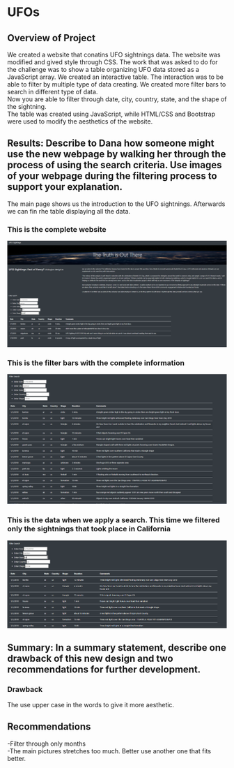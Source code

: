 # UFOs
## Overview of Project  
We created a website that conatins UFO sightnings data. The website was modified and gived style through CSS.
The work that was asked to do for the challenge was to show a table organizing UFO data stored as a JavaScript array. We created an interactive table. The interaction was to be able to filter by multiple type of data creating. We created more filter bars to search in different type of data.  
Now you are able to filter through date, city, country, state, and the shape of the sightning.  
The table was created using JavaScript, while HTML/CSS and Bootstrap were used to modify the aesthetics of the website.
## Results: Describe to Dana how someone might use the new webpage by walking her through the process of using the search criteria. Use images of your webpage during the filtering process to support your explanation.  
The main page shows us the introduction to the UFO sightnings. Afterwards we can fin rhe table displaying all the data.   
### **This is the complete website**
![allweb](https://github.com/ManuelRuizF/UFOs/blob/main/webjpg.PNG) 
### This is the filter bars with the complete information  
![notfillter](https://github.com/ManuelRuizF/UFOs/blob/main/filternot.PNG)

### This is the data when we apply a search. This time we filtered only the sightnings that took place in California
![wfilter](https://github.com/ManuelRuizF/UFOs/blob/main/filteryes.PNG)
## Summary: In a summary statement, describe one drawback of this new design and two recommendations for further development.  
### Drawback  
The use upper case in the words to give it more aesthetic.  

## Recommendations  
-Filter through only months  
-The main pictures stretches too much. Better use another one that fits better.   
